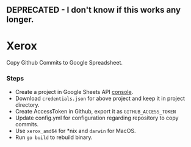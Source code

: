 ## DEPRECATED - I don't know if this works any longer.
# Xerox

Copy Github Commits to Google Spreadsheet.

### Steps
- Create a project in Google Sheets API [console](https://console.developers.google.com/apis/library/sheets.googleapis.com).
- Download `credentials.json` for above project and keep it in project directory.
- Create AccessToken in Github, export it as `GITHUB_ACCESS_TOKEN`
- Update config.yml for configuration regarding repository to copy commits.
- Use `xerox_amd64` for *nix and `darwin` for MacOS.
- Run `go build` to rebuild binary.

